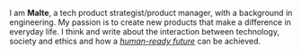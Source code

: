 I am **Malte**, a tech product strategist/product manager, with a background in engineering. My passion is to create new products that make a difference in everyday life. I think and write about the interaction between technology, society and ethics and how a <a href="/humanreadyfuture/">_human-ready future_</a> can be achieved.
